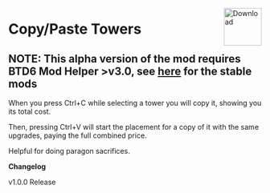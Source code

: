 <a href="https://github.com/doombubbles/copy-paste-towers/releases/latest/download/CopyPasteTowers.dll"><img align="right" alt="Download" height="75" src="https://github.com/doombubbles/BTD6-Mods/blob/main/download.png?raw=true"></a>

# Copy/Paste Towers

## NOTE: This alpha version of the mod requires BTD6 Mod Helper >v3.0, see [here](https://github.com/doombubbles/BTD6-Mods#readme) for the stable mods

When you press Ctrl+C while selecting a tower you will copy it, showing you its total cost.

Then, pressing Ctrl+V will start the placement for a copy of it with the same upgrades, paying the full combined price.

Helpful for doing paragon sacrifices.

**Changelog**

v1.0.0 Release
